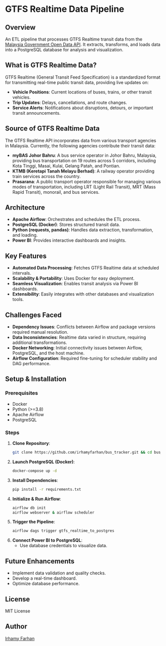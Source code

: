# GTFS Realtime Data Pipeline

## Overview
An ETL pipeline that processes GTFS Realtime transit data from the [Malaysia Government Open Data API](https://developer.data.gov.my/realtime-api/gtfs-realtime). It extracts, transforms, and loads data into a PostgreSQL database for analysis and visualization.

## What is GTFS Realtime Data?
GTFS Realtime (General Transit Feed Specification) is a standardized format for transmitting real-time public transit data, providing live updates on:
- **Vehicle Positions**: Current locations of buses, trains, or other transit vehicles.
- **Trip Updates**: Delays, cancellations, and route changes.
- **Service Alerts**: Notifications about disruptions, detours, or important transit announcements.

## Source of GTFS Realtime Data
The GTFS Realtime API incorporates data from various transport agencies in Malaysia. Currently, the following agencies contribute their transit data:
- **myBAS Johor Bahru**: A bus service operator in Johor Bahru, Malaysia, providing bus transportation on 19 routes across 5 corridors, including Kota Tinggi, Masai, Kulai, Gelang Patah, and Pontian.
- **KTMB (Keretapi Tanah Melayu Berhad)**: A railway operator providing train services across the country.
- **Prasarana**: A public transport operator responsible for managing various modes of transportation, including LRT (Light Rail Transit), MRT (Mass Rapid Transit), monorail, and bus services.

## Architecture
- **Apache Airflow**: Orchestrates and schedules the ETL process.
- **PostgreSQL (Docker)**: Stores structured transit data.
- **Python (requests, pandas)**: Handles data extraction, transformation, and loading.
- **Power BI**: Provides interactive dashboards and insights.

## Key Features
- **Automated Data Processing**: Fetches GTFS Realtime data at scheduled intervals.
- **Scalability & Portability**: Uses Docker for easy deployment.
- **Seamless Visualization**: Enables transit analysis via Power BI dashboards.
- **Extensibility**: Easily integrates with other databases and visualization tools.

## Challenges Faced
- **Dependency Issues**: Conflicts between Airflow and package versions required manual resolution.
- **Data Inconsistencies**: Realtime data varied in structure, requiring additional transformations.
- **Docker Networking**: Initial connectivity issues between Airflow, PostgreSQL, and the host machine.
- **Airflow Configuration**: Required fine-tuning for scheduler stability and DAG performance.

## Setup & Installation
### Prerequisites
- Docker
- Python (>=3.8)
- Apache Airflow
- PostgreSQL

### Steps
1. **Clone Repository**:
   ```bash
   git clone https://github.com/irhamyfarhan/bus_tracker.git && cd bus_tracker
   ```
2. **Launch PostgreSQL (Docker)**:
   ```bash
   docker-compose up -d
   ```
3. **Install Dependencies**:
   ```bash
   pip install -r requirements.txt
   ```
4. **Initialize & Run Airflow**:
   ```bash
   airflow db init
   airflow webserver & airflow scheduler
   ```
5. **Trigger the Pipeline**:
   ```bash
   airflow dags trigger gtfs_realtime_to_postgres
   ```
6. **Connect Power BI to PostgreSQL**:
   - Use database credentials to visualize data.

## Future Enhancements
- Implement data validation and quality checks.
- Develop a real-time dashboard.
- Optimize database performance.

## License
MIT License

## Author
[Irhamy Farhan](https://github.com/irhamyfarhan)

